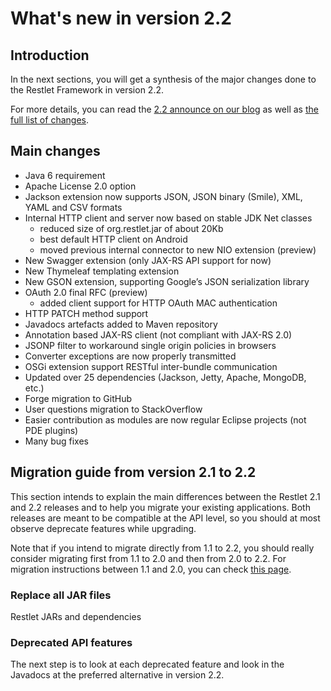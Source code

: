 # What's new in version 2.2

## Introduction

In the next sections, you will get a synthesis of the major changes done
to the Restlet Framework in version 2.2.

For more details, you can read the [2.2 announce on our blog](http://blog.restlet.com/2014/03/26/restlet-framework-2-2-0-and-2-3-m1-released)
as well as [the full list of changes](http://restlet.org/learn/2.2/changes).

## Main changes

 - Java 6 requirement
 - Apache License 2.0 option
 - Jackson extension now supports JSON, JSON binary (Smile), XML, YAML and CSV formats
 - Internal HTTP client and server now based on stable JDK Net classes
   - reduced size of org.restlet.jar of about 20Kb
   - best default HTTP client on Android
   - moved previous internal connector to new NIO extension (preview)
 - New Swagger extension (only JAX-RS API support for now)
 - New Thymeleaf templating extension
 - New GSON extension, supporting Google’s JSON serialization library
 - OAuth 2.0 final RFC (preview)
   - added client support for HTTP OAuth MAC authentication
 - HTTP PATCH method support
 - Javadocs artefacts added to Maven repository
 - Annotation based JAX-RS client (not compliant with JAX-RS 2.0)
 - JSONP filter to workaround single origin policies in browsers
 - Converter exceptions are now properly transmitted
 - OSGi extension support RESTful inter-bundle communication
 - Updated over 25 dependencies (Jackson, Jetty, Apache, MongoDB, etc.)
 - Forge migration to GitHub
 - User questions migration to StackOverflow
 - Easier contribution as modules are now regular Eclipse projects (not PDE plugins)
 - Many bug fixes

## Migration guide from version 2.1 to 2.2

This section intends to explain the main differences between the Restlet
2.1 and 2.2 releases and to help you migrate your existing applications.
Both releases are meant to be compatible at the API level, so you should
at most observe deprecate features while upgrading.

Note that if you intend to migrate directly from 1.1 to 2.2, you should
really consider migrating first from 1.1 to 2.0 and then from 2.0 to
2.2. For migration instructions between 1.1 and 2.0, you can check [this
page](../../../2.0/introduction/whats-new/migration "Migration guide from version 1.1 to 2.0").

### Replace all JAR files

Restlet JARs and dependencies

### Deprecated API features

The next step is to look at each deprecated feature and look in the
Javadocs at the preferred alternative in version 2.2.
